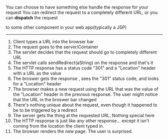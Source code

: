 You can choose to have something else handle the response for your request
You can redirect the request to a completely different URL, or you can **dispatch** the request 

to some other component in your web app(typically a JSP)

***

1. Client types a URL into the browser bar
2. The request goes to the server/Container
3. The servlet decides that the request should go to completely different URL
4. The servlet calls sendRedirect(aString) on the response and that's it
5. The HTTP response has a status code "301" and a "Location" header with a URL as the value
6. The broswer gets the response , sees the "301" status code, and looks for a "Location" header
7. The browser makes a new request using the URL that was the value of the "Location" header in the previous response. The user might notice that the URL in the broswer bar changed
8. There's nothing unique about the request, even though it happened to be to be triggered by a redirect
9. The server gets the thing at the requested URL. Nothing special here
10. The HTTP response is just like any other response... except it isn't coming from the location the client typed in.
11. The browser renders the new page. The user is surprised.
